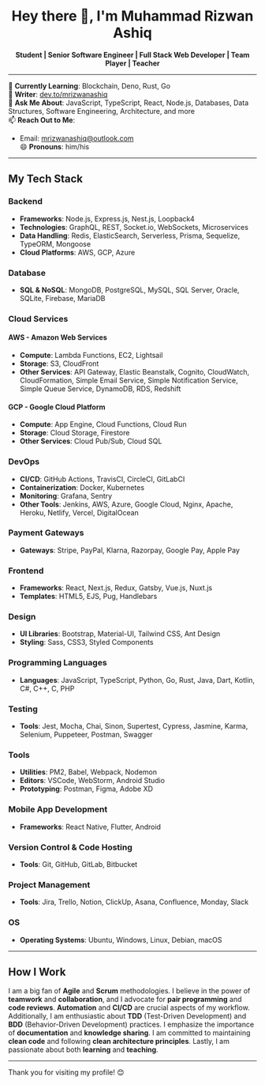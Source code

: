 <h1 align="center">Hey there 👋, I'm Muhammad Rizwan Ashiq</h1>

<p align="center">
  <strong>Student | Senior Software Engineer | Full Stack Web Developer | Team Player | Teacher</strong>
</p>


---

🌱 **Currently Learning**: Blockchain, Deno, Rust, Go  
📝 **Writer**: [dev.to/mrizwanashiq](https://dev.to/mrizwanashiq)  
💬 **Ask Me About**: JavaScript, TypeScript, React, Node.js, Databases, Data Structures, Software Engineering, Architecture, and more  
📫 **Reach Out to Me**:  
   - Email: [mrizwanashiq@outlook.com](mailto:mrizwanashiq@outlook.com)  
😄 **Pronouns**: him/his  

---

## My Tech Stack

### Backend
- **Frameworks**: Node.js, Express.js, Nest.js, Loopback4
- **Technologies**: GraphQL, REST, Socket.io, WebSockets, Microservices
- **Data Handling**: Redis, ElasticSearch, Serverless, Prisma, Sequelize, TypeORM, Mongoose
- **Cloud Platforms**: AWS, GCP, Azure

### Database
- **SQL & NoSQL**: MongoDB, PostgreSQL, MySQL, SQL Server, Oracle, SQLite, Firebase, MariaDB

### Cloud Services

#### AWS - Amazon Web Services
- **Compute**: Lambda Functions, EC2, Lightsail  
- **Storage**: S3, CloudFront  
- **Other Services**: API Gateway, Elastic Beanstalk, Cognito, CloudWatch, CloudFormation, Simple Email Service, Simple Notification Service, Simple Queue Service, DynamoDB, RDS, Redshift  

#### GCP - Google Cloud Platform
- **Compute**: App Engine, Cloud Functions, Cloud Run  
- **Storage**: Cloud Storage, Firestore  
- **Other Services**: Cloud Pub/Sub, Cloud SQL  

### DevOps
- **CI/CD**: GitHub Actions, TravisCI, CircleCI, GitLabCI  
- **Containerization**: Docker, Kubernetes  
- **Monitoring**: Grafana, Sentry  
- **Other Tools**: Jenkins, AWS, Azure, Google Cloud, Nginx, Apache, Heroku, Netlify, Vercel, DigitalOcean  

### Payment Gateways
- **Gateways**: Stripe, PayPal, Klarna, Razorpay, Google Pay, Apple Pay  

### Frontend
- **Frameworks**: React, Next.js, Redux, Gatsby, Vue.js, Nuxt.js  
- **Templates**: HTML5, EJS, Pug, Handlebars  

### Design
- **UI Libraries**: Bootstrap, Material-UI, Tailwind CSS, Ant Design  
- **Styling**: Sass, CSS3, Styled Components  

### Programming Languages
- **Languages**: JavaScript, TypeScript, Python, Go, Rust, Java, Dart, Kotlin, C#, C++, C, PHP  

### Testing
- **Tools**: Jest, Mocha, Chai, Sinon, Supertest, Cypress, Jasmine, Karma, Selenium, Puppeteer, Postman, Swagger  

### Tools
- **Utilities**: PM2, Babel, Webpack, Nodemon  
- **Editors**: VSCode, WebStorm, Android Studio  
- **Prototyping**: Postman, Figma, Adobe XD  

### Mobile App Development
- **Frameworks**: React Native, Flutter, Android  

### Version Control & Code Hosting
- **Tools**: Git, GitHub, GitLab, Bitbucket  

### Project Management
- **Tools**: Jira, Trello, Notion, ClickUp, Asana, Confluence, Monday, Slack  

### OS
- **Operating Systems**: Ubuntu, Windows, Linux, Debian, macOS  

---

## How I Work

I am a big fan of **Agile** and **Scrum** methodologies. I believe in the power of **teamwork** and **collaboration**, and I advocate for **pair programming** and **code reviews**. **Automation** and **CI/CD** are crucial aspects of my workflow. Additionally, I am enthusiastic about **TDD** (Test-Driven Development) and **BDD** (Behavior-Driven Development) practices. I emphasize the importance of **documentation** and **knowledge sharing**. I am committed to maintaining **clean code** and following **clean architecture principles**. Lastly, I am passionate about both **learning** and **teaching**.

---

Thank you for visiting my profile! 😊
